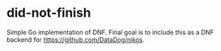 # did-not-finish

Simple Go implementation of DNF. Final goal is to include this as a DNF backend for
https://github.com/DataDog/nikos.
